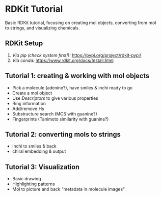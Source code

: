 # RDKit Tutorial

Basic RDKit tutorial, focusing on creating mol objects, converting from mol to strings, and visualizing chemicals.

## RDKit Setup

1. *Via pip (check system first!):* https://pypi.org/project/rdkit-pypi/
2. *Via conda:* https://www.rdkit.org/docs/Install.html

## Tutorial 1: creating & working with mol objects

- Pick a molecule (adenine?), have smiles & inchi ready to go
- Create a mol object
- Use *Descriptors* to give various properties 
- Ring information
- Add/remove Hs
- Substructure search (MCS with guanine?)
- Fingerprints (Tanimoto similarity with guanine?)

## Tutorial 2: converting mols to strings

- inchi to smiles & back
- chiral embedding & output

## Tutorial 3: Visualization

- Basic drawing
- Highlighting patterns
- Mol to picture and back "metadata in molecule images"
